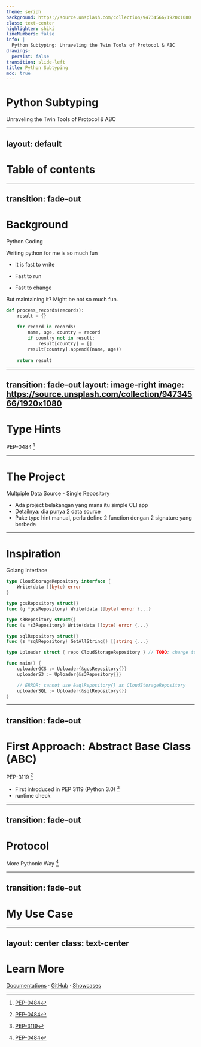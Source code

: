 ```yaml
---
theme: seriph
background: https://source.unsplash.com/collection/94734566/1920x1080
class: text-center
highlighter: shiki
lineNumbers: false
info: |
  Python Subtyping: Unraveling the Twin Tools of Protocol & ABC
drawings:
  persist: false
transition: slide-left
title: Python Subtyping
mdc: true
---
```


# Python Subtyping

Unraveling the Twin Tools of Protocol & ABC

---
layout: default
---

# Table of contents

<Toc maxDepth="1"></Toc>

---
transition: fade-out
---

# Background
Python Coding

Writing python for me is so much fun

<v-click>

- It is fast to write

</v-click>
<v-click>

- Fast to run

</v-click>
<v-click>

- Fast to change

</v-click>


<v-click>

But maintaining it? Might be not so much fun.

</v-click>

<v-click>

```py
def process_records(records):
    result = {}
  
    for record in records:
        name, age, country = record
        if country not in result:
            result[country] = []
        result[country].append((name, age))
  
    return result
```

</v-click>

<!--
In the past, in one of my python project I don't use type hints or not using it too much
When the time comes that I need to do some changes, it can take me a while to understand what goes where and what is of what type, etc
-->

---
transition: fade-out
layout: image-right
image: https://source.unsplash.com/collection/94734566/1920x1080
---

# Type Hints
PEP-0484 [^1]

[^1]: [PEP-0484](https://peps.python.org/pep-0484/)

---

# The Project
Multpiple Data Source - Single Repository

- Ada project belakangan yang mana itu simple CLI app
- Detailnya: dia punya 2 data source
- Pake type hint manual, perlu define 2 function dengan 2 signature yang berbeda

---

# Inspiration

Golang Interface

```go {all|1-3|5-12|14|17-18|20-21}
type CloudStorageRepository interface {
	Write(data []byte) error
}

type gcsRepository struct{}
func (g *gcsRepository) Write(data []byte) error {...}

type s3Repository struct{}
func (s *s3Repository) Write(data []byte) error {...}

type sqlRepository struct{}
func (s *sqlRepository) GetAllString() []string {...}

type Uploader struct { repo CloudStorageRepository } // TODO: change to func not struct

func main() {
	uploaderGCS := Uploader{&gcsRepository{}}
	uploaderS3 := Uploader{&s3Repository{}}

	// ERROR: cannot use &sqlRepository{} as CloudStorageRepository
	uploaderSQL := Uploader{&sqlRepository{}} 
}
```

<!--
Golang can infer that gcsRepository and s3Repository implements CloudStorageRepository interface while sqlRepository doesn't
-->

---
transition: fade-out
---

# First Approach: Abstract Base Class (ABC)
PEP-3119 [^1]

- First introduced in PEP 3119 (Python 3.0) [^2]
- runtime check

[^1]: [ABC](https://docs.python.org/3/library/abc.html)
[^2]: [PEP-3119](https://peps.python.org/pep-3119/)

---
transition: fade-out
---

# Protocol
More Pythonic Way [^1]

[^1]: [PEP-0544](https://peps.python.org/pep-0544/)

---
transition: fade-out
---

# My Use Case

---
layout: center
class: text-center
---

# Learn More

[Documentations](https://sli.dev) · [GitHub](https://github.com/slidevjs/slidev) · [Showcases](https://sli.dev/showcases.html)

